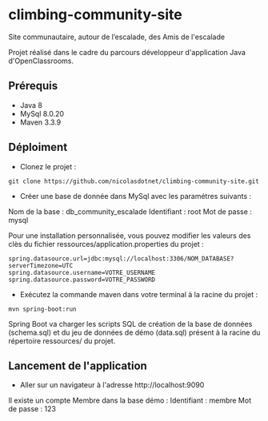 # climbing-community-site

Site communautaire, autour de l’escalade, des Amis de l'escalade

Projet réalisé dans le cadre du parcours développeur d'application Java d'OpenClassrooms.


## Prérequis

- Java 8
- MySql 8.0.20
- Maven 3.3.9

## Déploiment

- Clonez le projet : 

```shell
git clone https://github.com/nicolasdotnet/climbing-community-site.git
```

- Créer une base de donnée dans MySql avec les paramétres suivants : 

Nom de la base  : db_community_escalade
Identifiant : root
Mot de passe : mysql

Pour une installation personnalisée, vous pouvez modifier les valeurs des clès du fichier ressources/application.properties du projet :  

```shell
spring.datasource.url=jdbc:mysql://localhost:3306/NOM_DATABASE?serverTimezone=UTC
spring.datasource.username=VOTRE_USERNAME
spring.datasource.password=VOTRE_PASSWORD
```

- Exécutez la commande maven dans votre terminal à la racine du projet :

```shell
mvn spring-boot:run
```
Spring Boot va charger les scripts SQL de création de la base de données (schema.sql) et du jeu de données de démo (data.sql) présent à la racine du répertoire ressources/ du projet.

## Lancement de l'application

- Aller sur un navigateur à l'adresse http://localhost:9090

Il existe un compte Membre dans la base démo :
Identifiant : membre
Mot de passe : 123
